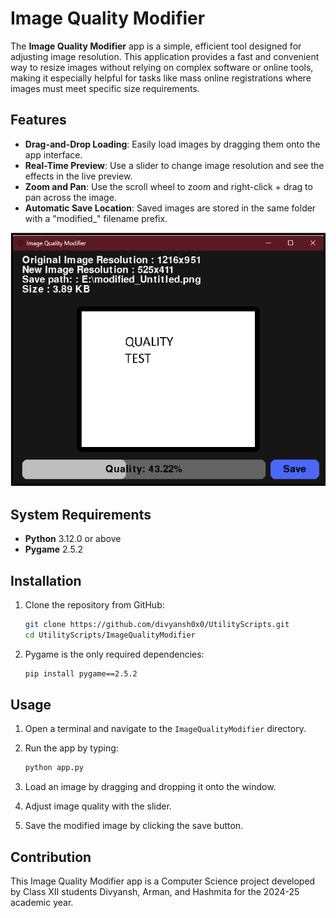 # Image Quality Modifier

The **Image Quality Modifier** app is a simple, efficient tool designed for adjusting image resolution. This application provides a fast and convenient way to resize images without relying on complex software or online tools, making it especially helpful for tasks like mass online registrations where images must meet specific size requirements.

## Features

- **Drag-and-Drop Loading**: Easily load images by dragging them onto the app interface.
- **Real-Time Preview**: Use a slider to change image resolution and see the effects in the live preview.
- **Zoom and Pan**: Use the scroll wheel to zoom and right-click + drag to pan across the image.
- **Automatic Save Location**: Saved images are stored in the same folder with a "modified_" filename prefix.


![ImageQualityModifierTest](ImageQualityModifierTest.png)

## System Requirements

- **Python** 3.12.0 or above
- **Pygame** 2.5.2

## Installation

1. Clone the repository from GitHub:

   ```bash
   git clone https://github.com/divyansh0x0/UtilityScripts.git
   cd UtilityScripts/ImageQualityModifier
   ```

2. Pygame is the only required dependencies:

   ```bash
   pip install pygame==2.5.2
   ```

## Usage

1. Open a terminal and navigate to the `ImageQualityModifier` directory.
2. Run the app by typing:

   ```bash
   python app.py
   ```

3. Load an image by dragging and dropping it onto the window.
4. Adjust image quality with the slider.
5. Save the modified image by clicking the save button.

## Contribution
This Image Quality Modifier app is a Computer Science project developed by Class XII students Divyansh, Arman, and Hashmita for the 2024-25 academic year.
